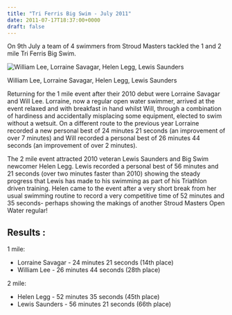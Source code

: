 ```yaml
---
title: "Tri Ferris Big Swim - July 2011"
date: 2011-07-17T18:37:00+0000
draft: false
---
```

On 9th July a team of 4 swimmers from Stroud Masters tackled the 1 and 2 mile Tri Ferris Big Swim.

![William Lee, Lorraine Savagar, Helen Legg, Lewis Saunders](/images/2015/01/triferris2scerney2011.jpg)

 William Lee, Lorraine Savagar, Helen Legg, Lewis Saunders

Returning for the 1 mile event after their 2010 debut were Lorraine Savagar and Will Lee. Lorraine, now a regular open water swimmer, arrived at the event relaxed and with breakfast in hand whilst Will, through a combination of hardiness and accidentally misplacing some equipment, elected to swim without a wetsuit. On a different route to the previous year Lorraine recorded a new personal best of 24 minutes 21 seconds (an improvement of over 7 minutes) and Will recorded a personal best of 26 minutes 44 seconds (an improvement of over 2 minutes).

The 2 mile event attracted 2010 veteran Lewis Saunders and Big Swim newcomer Helen Legg. Lewis recorded a personal best of 56 minutes and 21 seconds (over two minutes faster than 2010) showing the steady progress that Lewis has made to his swimming as part of his Triathlon driven training. Helen came to the event after a very short break from her usual swimming routine to record a very competitive time of 52 minutes and 35 seconds- perhaps showing the makings of another Stroud Masters Open Water regular!

Results :
---

1 mile:
- Lorraine Savagar - 24 minutes 21 seconds (14th place)
- William Lee - 26 minutes 44 seconds (28th place)

2 mile:
- Helen Legg - 52 minutes 35 seconds (45th place)
- Lewis Saunders - 56 minutes 21 seconds (66th place)

